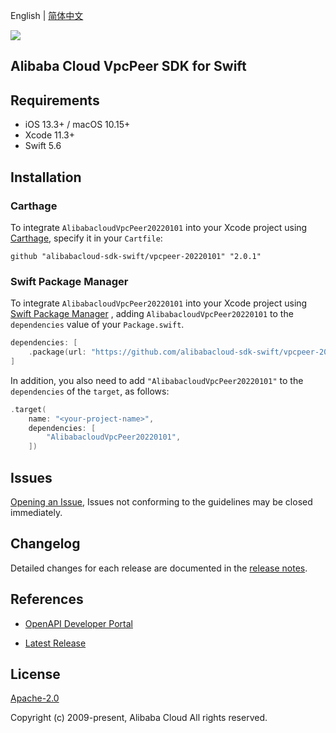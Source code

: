 English | [简体中文](README-CN.md)

![](https://aliyunsdk-pages.alicdn.com/icons/AlibabaCloud.svg)

## Alibaba Cloud VpcPeer SDK for Swift

## Requirements

- iOS 13.3+ / macOS 10.15+
- Xcode 11.3+
- Swift 5.6

## Installation

### Carthage

To integrate `AlibabacloudVpcPeer20220101` into your Xcode project using [Carthage](https://github.com/Carthage/Carthage), specify it in your `Cartfile`:

```ogdl
github "alibabacloud-sdk-swift/vpcpeer-20220101" "2.0.1"
```

### Swift Package Manager

To integrate `AlibabacloudVpcPeer20220101` into your Xcode project using [Swift Package Manager](https://swift.org/package-manager/) , adding `AlibabacloudVpcPeer20220101` to the `dependencies` value of your `Package.swift`.

```swift
dependencies: [
    .package(url: "https://github.com/alibabacloud-sdk-swift/vpcpeer-20220101.git", from: "2.0.1")
]
```

In addition, you also need to add `"AlibabacloudVpcPeer20220101"` to the `dependencies` of the `target`, as follows:

```swift
.target(
    name: "<your-project-name>",
    dependencies: [
        "AlibabacloudVpcPeer20220101",
    ])
```

## Issues

[Opening an Issue](https://github.com/alibabacloud-sdk-swift/vpcpeer-20220101/issues/new), Issues not conforming to the guidelines may be closed immediately.

## Changelog

Detailed changes for each release are documented in the [release notes](./ChangeLog.txt).

## References

* [OpenAPI Developer Portal](https://next.api.alibabacloud.com/home)
- [Latest Release](https://github.com/alibabacloud-sdk-swift/vpcpeer-20220101)

## License

[Apache-2.0](http://www.apache.org/licenses/LICENSE-2.0)

Copyright (c) 2009-present, Alibaba Cloud All rights reserved.
